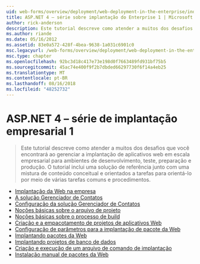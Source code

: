 ```yaml
---
uid: web-forms/overview/deployment/web-deployment-in-the-enterprise/index
title: ASP.NET 4 – série sobre implantação do Enterprise 1 | Microsoft Docs
author: rick-anderson
description: Este tutorial descreve como atender a muitos dos desafios que você encontrará ao gerenciar a implantação de aplicativos para desenvolvimento da web em escala empresarial...
ms.author: riande
ms.date: 05/16/2012
ms.assetid: 83e0a572-428f-4bea-9638-1a031c6901c0
msc.legacyurl: /web-forms/overview/deployment/web-deployment-in-the-enterprise
msc.type: chapter
ms.openlocfilehash: 92bc3d18c417e73e198d0f7663489fd931bf75b5
ms.sourcegitcommit: 45ac74e400f9f2b7dbded66297730f6f14a4eb25
ms.translationtype: MT
ms.contentlocale: pt-BR
ms.lasthandoff: 08/16/2018
ms.locfileid: "48252732"
---
```

<a name="aspnet-4---enterprise-deployment-series-1"></a>ASP.NET 4 – série de implantação empresarial 1
====================
> Este tutorial descreve como atender a muitos dos desafios que você encontrará ao gerenciar a implantação de aplicativos web em escala empresarial para ambientes de desenvolvimento, teste, preparação e produção. O tutorial inclui uma solução de referência junto com uma mistura de conteúdo conceitual e orientados a tarefas para orientá-lo por meio de várias tarefas comuns e procedimentos.


- [Implantação da Web na empresa](web-deployment-in-the-enterprise.md)
- [A solução Gerenciador de Contatos](the-contact-manager-solution.md)
- [Configuração da solução Gerenciador de Contatos](setting-up-the-contact-manager-solution.md)
- [Noções básicas sobre o arquivo de projeto](understanding-the-project-file.md)
- [Noções básicas sobre o processo de build](understanding-the-build-process.md)
- [Criação e a empacotamento de projetos de aplicativos Web](building-and-packaging-web-application-projects.md)
- [Configuração de parâmetros para a implantação de pacote da Web](configuring-parameters-for-web-package-deployment.md)
- [Implantando pacotes da Web](deploying-web-packages.md)
- [Implantando projetos de banco de dados](deploying-database-projects.md)
- [Criação e execução de um arquivo de comando de implantação](creating-and-running-a-deployment-command-file.md)
- [Instalação manual de pacotes da Web](manually-installing-web-packages.md)
